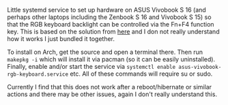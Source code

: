Little systemd service to set up hardware on ASUS Vivobook S 16 (and perhaps other laptops including the Zenbook S 16 and Vivobook S 15) so that the RGB keyboard backlight can be controlled via the Fn+F4 function key.
This is based on the solution from [here](https://bbs.archlinux.org/viewtopic.php?pid=2194801#p2194801) and I don not really understand how it works I just bundled it together.

To install on Arch, get the source and open a terminal there.
Then run `makepkg -i` which will install it via pacman (so it can be easily uninstalled).
Finally, enable and/or start the service via `systemctl enable asus-vivobook-rgb-keyboard.service` etc.
All of these commands will require su or sudo.

Currently I find that this does not work after a reboot/hibernate or similar actions and there may be other issues, again I don't really understand this.
